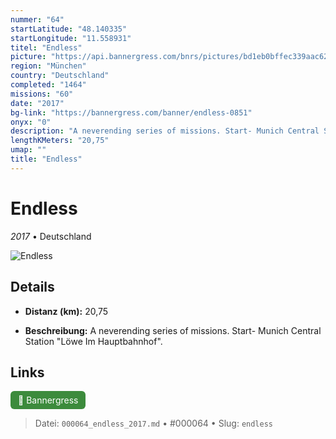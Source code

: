 ```yaml
---
nummer: "64"
startLatitude: "48.140335"
startLongitude: "11.558931"
titel: "Endless"
picture: "https://api.bannergress.com/bnrs/pictures/bd1eb0bffec339aac622bee752caf378"
region: "München"
country: "Deutschland"
completed: "1464"
missions: "60"
date: "2017"
bg-link: "https://bannergress.com/banner/endless-0851"
onyx: "0"
description: "A neverending series of missions. Start- Munich Central Station \"Löwe Im Hauptbahnhof\"."
lengthKMeters: "20,75"
umap: ""
title: "Endless"
---
```

# Endless

*2017* • Deutschland

![Endless](https://api.bannergress.com/bnrs/pictures/bd1eb0bffec339aac622bee752caf378)

## Details
- **Distanz (km):** 20,75



- **Beschreibung:** A neverending series of missions. Start- Munich Central Station "Löwe Im Hauptbahnhof".


## Links
<div style="margin-top: 0.5em;">
<a href="https://bannergress.com/banner/endless-0851" target="_blank" style="display:inline-block;margin-right:8px;padding:6px 12px;background-color:#3c8b3c;color:white;text-decoration:none;border-radius:6px;">🔗 Bannergress</a>

</div>


> Datei: `000064_endless_2017.md` • #000064 • Slug: `endless`

